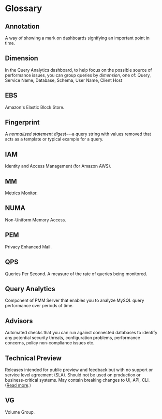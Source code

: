 <!-- CREATED BY make_glossary.pl - DO NOT EDIT! -->
# Glossary

## Annotation

A way of showing a mark on dashboards signifying an important point in time.

## Dimension

In the Query Analytics dashboard, to help focus on the possible source of performance issues, you can group queries by *dimension*, one of: Query, Service Name, Database, Schema, User Name, Client Host

## EBS

Amazon's Elastic Block Store.

## Fingerprint

A *normalized statement digest*---a query string with values removed that acts as a template or typical example for a query.

## IAM

Identity and Access Management (for Amazon AWS).

## MM

Metrics Monitor.

## NUMA

Non-Uniform Memory Access.

## PEM

Privacy Enhanced Mail.

## QPS

Queries Per Second. A measure of the rate of queries being monitored.

## Query Analytics

Component of PMM Server that enables you to analyze MySQL query performance over periods of time.

## Advisors

Automated checks that you can run against connected databases to identify any potential security threats, configuration problems, performance concerns, policy non-compliance issues etc. 

## Technical Preview

Releases intended for public preview and feedback but with no support or service level agreement (SLA). Should not be used on production or business-critical systems. May contain breaking changes to UI, API, CLI. ([Read more](https://www.percona.com/services/policies/percona-release-lifecycle-overview).)

## VG

Volume Group.
